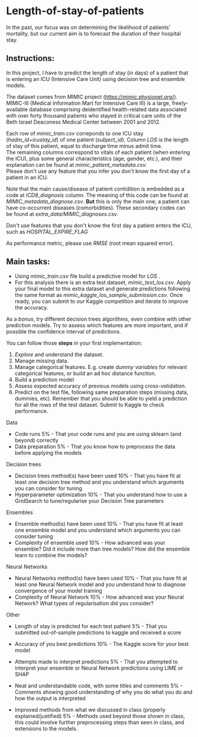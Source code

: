 # Length-of-stay-of-patients
In the past, our focus was on determining the likelihood of patients' mortality, but our current aim is to forecast the duration of their hospital stay.<br>

## Instructions:
In this project, I have to predict the length of stay (in days) of a patient that is entering an ICU (Intensive Care Unit) using decision tree and ensemble models.

The dataset comes from MIMIC project (https://mimic.physionet.org/). MIMIC-III (Medical Information Mart for Intensive Care III) is a large, freely-available database comprising deidentified health-related data associated with over forty thousand patients who stayed in critical care units of the Beth Israel Deaconess Medical Center between 2001 and 2012.<br>

Each row of *mimic_train.csv* correponds to one ICU stay (*hadm_id*+*icustay_id*) of one patient (*subject_id*). Column *LOS* is the length of stay of this patient, equal to discharge time minus admit time.<br>
The remaining columns correspond to vitals of each patient (when entering the ICU), plus some general characteristics (age, gender, etc.), and their explanation can be found at *mimic_patient_metadata.csv*.<br>
Please don't use any feature that you infer you don't know the first day of a patient in an ICU.<br>

Note that the main cause/disease of patient contidition is embedded as a code at *ICD9_diagnosis* column. The meaning of this code can be found at *MIMIC_metadata_diagnose.csv*. **But** this is only the main one; a patient can have co-occurrent diseases (comorbidities). These secondary codes can be found at *extra_data/MIMIC_diagnoses.csv*.<br>

Don't use features that you don't know the first day a patient enters the ICU, such as *HOSPITAL_EXPIRE_FLAG*<br>

As performance metric, please use *RMSE* (root mean squared error).<br>

## Main tasks:
+ Using *mimic_train.csv* file build a predictive model for *LOS* .
+ For this analysis there is an extra test dataset, *mimic_test_los.csv*. Apply your final model to this extra dataset and generate predictions following the same format as *mimic_kaggle_los_sample_submission.csv*. Once ready, you can submit to our Kaggle competition and iterate to improve the accuracy.

As a *bonus*, try different decision trees algorithms, even combine with other prediction models.  Try to assess which features are more important, and if possible the confidence interval of predictions.

You can follow those **steps** in your first implementation:
1. *Explore* and understand the dataset. 
2. Manage missing data.
2. Manage categorical features. E.g. create *dummy variables* for relevant categorical features, or build an ad hoc distance function.
3. Build a prediction model
5. Assess expected accuracy  of previous models using *cross-validation*. 
6. Predict on the test file, following same preparation steps (missing data, dummies, etc). Remember that you should be able to yield a prediction for all the rows of the test dataset. Submit to Kaggle to check performance.

Data
+ Code runs        5% - That your code runs and you are using sklearn (and beyond) correctly
+ Data preparation        5% - That you know how to preprocess the data before applying the models

Decision trees
+ Decision trees method(s) have been used        10% - That you have fit at least one decision tree method and you understand which arguments you can consider for tuning
+ Hyperparameter optimization        10% - That you understand how to use a GridSearch to tune/regularise your Decision Tree parameters

Ensembles 
+ Ensemble method(s) have been used    10% - That you have fit at least one ensemble model and you understand which arguments you can consider tuning
+ Complexity of ensemble used   10% - How advanced was your ensemble? Did it include more than tree models? How did the ensemble learn to combine the models?

Neural Networks
+ Neural Networks method(s) have been used    10% - That you have fit at least one Neural Network model and you understand how to diagnose convergence of your model training
+ Complexity of Neural Network   10% - How advanced was your Neural Network? What types of regularisation did you consider?

Other
+ Length of stay is predicted for each test patient   5% - That you submitted out-of-sample predictions to kaggle and received a score

+ Accuracy of you best predictions   10% - The Kaggle score for your best model
+ Attempts made to interpret predictions   5% - That you attempted to interpret your ensemble or Neural Network predictions using LIME or SHAP
+ Neat and understandable code, with some titles and comments        5% - Comments showing good understanding of why you do what you do and how the output is interpreted
+ Improved methods from what we discussed in class (properly explained/justified)        5% - Methods used beyond those shown in class, this could involve further preprocessing steps than seen in class, and extensions to the models.

